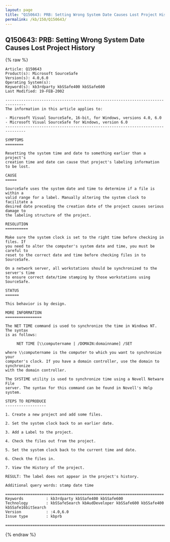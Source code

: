 ```yaml
---
layout: page
title: "Q150643: PRB: Setting Wrong System Date Causes Lost Project History"
permalink: /kb/150/Q150643/
---
```


## Q150643: PRB: Setting Wrong System Date Causes Lost Project History

{% raw %}

	Article: Q150643
	Product(s): Microsoft SourceSafe
	Version(s): 4.0,6.0
	Operating System(s): 
	Keyword(s): kb3rdparty kbSSafe400 kbSSafe600
	Last Modified: 19-FEB-2002
	
	-------------------------------------------------------------------------------
	The information in this article applies to:
	
	- Microsoft Visual SourceSafe, 16-bit, for Windows, versions 4.0, 6.0 
	- Microsoft Visual SourceSafe for Windows, version 6.0 
	-------------------------------------------------------------------------------
	
	SYMPTOMS
	========
	
	Resetting the system time and date to something earlier than a project's
	creation time and date can cause that project's labeling information to be lost.
	
	CAUSE
	=====
	
	SourceSafe uses the system date and time to determine if a file is within a
	valid range for a label. Manually altering the system clock to facilitate a
	desired date preceding the creation date of the project causes serious damage to
	the labeling structure of the project.
	
	RESOLUTION
	==========
	
	Make sure the system clock is set to the right time before checking in files. If
	you need to alter the computer's system date and time, you must be careful to
	reset to the correct date and time before checking files in to SourceSafe.
	
	On a network server, all workstations should be synchronized to the server's time
	to ensure correct date/time stamping by those workstations using SourceSafe.
	
	STATUS
	======
	
	This behavior is by design.
	
	MORE INFORMATION
	================
	
	The NET TIME command is used to synchronize the time in Windows NT. The syntax
	is as follows:
	
	     NET TIME [\\computername | /DOMAIN:domainname] /SET
	
	where \\computername is the computer to which you want to synchronize your
	computer's clock. If you have a domain controller, use the domain to synchronize
	with the domain controller.
	
	The SYSTIME utility is used to synchronize time using a Novell Netware File
	server. The syntax for this command can be found in Novell's Help system.
	
	STEPS TO REPRODUCE
	------------------
	
	1. Create a new project and add some files.
	
	2. Set the system clock back to an earlier date.
	
	3. Add a Label to the project.
	
	4. Check the files out from the project.
	
	5. Set the system clock back to the current time and date.
	
	6. Check the files in.
	
	7. View the History of the project.
	
	RESULT: The label does not appear in the project's history.
	
	Additional query words: stamp date time
	
	======================================================================
	Keywords          : kb3rdparty kbSSafe400 kbSSafe600 
	Technology        : kbSSafeSearch kbAudDeveloper kbSSafe600 kbSSafe400 kbSSafe16bitSearch
	Version           : :4.0,6.0
	Issue type        : kbprb
	
	=============================================================================
	

{% endraw %}
